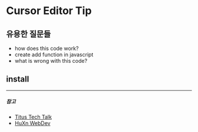 # Cursor Editor Tip

## 유용한 질문들

-   how does this code work?
-   create add function in javascript
-   what is wrong with this code?

## install

---

##### 참고

-   [Titus Tech Talk](https://www.youtube.com/watch?v=8h6Kpac5U2c)
-   [HuXn WebDev](https://www.youtube.com/watch?v=ApZ5PT8g0H8)
